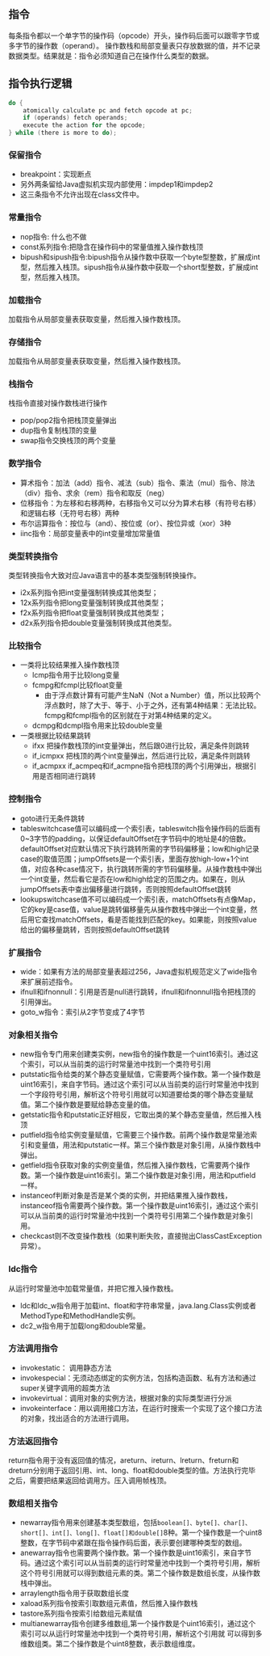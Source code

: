 ## 指令
每条指令都以一个单字节的操作码（opcode）开头，操作码后面可以跟零字节或多字节的操作数（operand）。
操作数栈和局部变量表只存放数据的值，并不记录数据类型。结果就是：指令必须知道自己在操作什么类型的数据。

## 指令执行逻辑
```c
do {
    atomically calculate pc and fetch opcode at pc;
    if (operands) fetch operands;
    execute the action for the opcode;
} while (there is more to do);
```
### 保留指令
- breakpoint：实现断点
- 另外两条留给Java虚拟机实现内部使用：impdep1和impdep2
- 这三条指令不允许出现在class文件中。

### 常量指令
- nop指令: 什么也不做
- const系列指令:把隐含在操作码中的常量值推入操作数栈顶
- bipush和sipush指令:bipush指令从操作数中获取一个byte型整数，扩展成int型，然后推入栈顶。sipush指令从操作数中获取一个short型整数，扩展成int型，然后推入栈顶。

### 加载指令
加载指令从局部变量表获取变量，然后推入操作数栈顶。

### 存储指令
加载指令从局部变量表获取变量，然后推入操作数栈顶。

### 栈指令
栈指令直接对操作数栈进行操作
- pop/pop2指令把栈顶变量弹出
- dup指令复制栈顶的变量
- swap指令交换栈顶的两个变量

### 数学指令
- 算术指令：加法（add）指令、减法（sub）指令、乘法（mul）指令、除法（div）指令、求余（rem）指令和取反（neg）
- 位移指令：为左移和右移两种，右移指令又可以分为算术右移（有符号右移）和逻辑右移（无符号右移）两种
- 布尔运算指令：按位与（and）、按位或（or）、按位异或（xor）3种
- iinc指令：局部变量表中的int变量增加常量值

### 类型转换指令
类型转换指令大致对应Java语言中的基本类型强制转换操作。
- i2x系列指令把int变量强制转换成其他类型；
- 12x系列指令把long变量强制转换成其他类型；
- f2x系列指令把float变量强制转换成其他类型；
- d2x系列指令把double变量强制转换成其他类型。

### 比较指令
- 一类将比较结果推入操作数栈顶
  - lcmp指令用于比较long变量
  - fcmpg和fcmpl比较float变量
    - 由于浮点数计算有可能产生NaN（Not a Number）值，所以比较两个浮点数时，除了大于、等于、小于之外，还有第4种结果：无法比较。fcmpg和fcmpl指令的区别就在于对第4种结果的定义。
  - dcmpg和dcmpl指令用来比较double变量
- 一类根据比较结果跳转
  - ifxx 把操作数栈顶的int变量弹出，然后跟0进行比较，满足条件则跳转
  - if_icmpxx 把栈顶的两个int变量弹出，然后进行比较，满足条件则跳转
  - if_acmpxx if_acmpeq和if_acmpne指令把栈顶的两个引用弹出，根据引用是否相同进行跳转

### 控制指令
- goto进行无条件跳转
- tableswitchcase值可以编码成一个索引表，tableswitch指令操作码的后面有0~3字节的padding，以保证defaultOffset在字节码中的地址是4的倍数。defaultOffset对应默认情况下执行跳转所需的字节码偏移量；low和high记录case的取值范围；jumpOffsets是一个索引表，里面存放high-low+1个int值，对应各种case情况下，执行跳转所需的字节码偏移量。从操作数栈中弹出一个int变量，然后看它是否在low和high给定的范围之内。如果在，则从jumpOffsets表中查出偏移量进行跳转，否则按照defaultOffset跳转
- lookupswitchcase值不可以编码成一个索引表，matchOffsets有点像Map，它的key是case值，value是跳转偏移量先从操作数栈中弹出一个int变量，然后用它查找matchOffsets，看是否能找到匹配的key。如果能，则按照value给出的偏移量跳转，否则按照defaultOffset跳转

### 扩展指令
- wide：如果有方法的局部变量表超过256，Java虚拟机规范定义了wide指令来扩展前述指令。
- ifnull和ifnonnull：引用是否是null进行跳转，ifnull和ifnonnull指令把栈顶的引用弹出。
- goto_w指令：索引从2字节变成了4字节

### 对象相关指令
- new指令专门用来创建类实例，new指令的操作数是一个uint16索引。通过这个索引，可以从当前类的运行时常量池中找到一个类符号引用
- putstatic指令给类的某个静态变量赋值，它需要两个操作数。第一个操作数是uint16索引，来自字节码。通过这个索引可以从当前类的运行时常量池中找到一个字段符号引用，解析这个符号引用就可以知道要给类的哪个静态变量赋值。第二个操作数是要赋给静态变量的值。
- getstatic指令和putstatic正好相反，它取出类的某个静态变量值，然后推入栈顶
- putfield指令给实例变量赋值，它需要三个操作数。前两个操作数是常量池索引和变量值，用法和putstatic一样。第三个操作数是对象引用，从操作数栈中弹出。
- getfield指令获取对象的实例变量值，然后推入操作数栈，它需要两个操作数。第一个操作数是uint16索引。第二个操作数是对象引用，用法和putfield一样。
- instanceof判断对象是否是某个类的实例，并把结果推入操作数栈，instanceof指令需要两个操作数。第一个操作数是uint16索引，通过这个索引可以从当前类的运行时常量池中找到一个类符号引用第二个操作数是对象引用。
- checkcast则不改变操作数栈（如果判断失败，直接抛出ClassCastException异常）。

### ldc指令
从运行时常量池中加载常量值，并把它推入操作数栈。
- ldc和ldc_w指令用于加载int、float和字符串常量，java.lang.Class实例或者MethodType和MethodHandle实例。
- dc2_w指令用于加载long和double常量。

### 方法调用指令
- invokestatic： 调用静态方法
- invokespecial：无须动态绑定的实例方法，包括构造函数、私有方法和通过super关键字调用的超类方法
- invokevirtual：调用对象的实例方法，根据对象的实际类型进行分派
- invokeinterface：用以调用接口方法，在运行时搜索一个实现了这个接口方法的对象，找出适合的方法进行调用。

### 方法返回指令
return指令用于没有返回值的情况，areturn、ireturn、lreturn、freturn和dreturn分别用于返回引用、int、long、float和double类型的值。方法执行完毕之后，需要把结果返回给调用方。压入调用帧栈顶。

### 数组相关指令
- newarray指令用来创建基本类型数组，包括`boolean[]、byte[]、char[]、short[]、int[]、long[]、float[]和double[]`8种。第一个操作数是一个uint8整数，在字节码中紧跟在指令操作码后面，表示要创建哪种类型的数组。
- anewarray指令也需要两个操作数。第一个操作数是uint16索引，来自字节码。通过这个索引可以从当前类的运行时常量池中找到一个类符号引用，解析这个符号引用就可以得到数组元素的类。第二个操作数是数组长度，从操作数栈中弹出。
- arraylength指令用于获取数组长度
- xaload系列指令按索引取数组元素值，然后推入操作数栈
- tastore系列指令按索引给数组元素赋值
- multianewarray指令创建多维数组,第一个操作数是个uint16索引，通过这个索引可以从运行时常量池中找到一个类符号引用，解析这个引用就
可以得到多维数组类。第二个操作数是个uint8整数，表示数组维度。